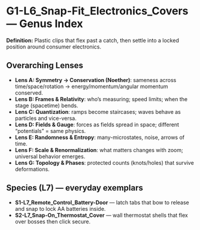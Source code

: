 # G1-L6_Snap-Fit_Electronics_Covers — Genus Index
**Definition:** Plastic clips that flex past a catch, then settle into a locked position around consumer electronics.

## Overarching Lenses

- **Lens A: Symmetry -> Conservation (Noether)**: sameness across time/space/rotation → energy/momentum/angular momentum conserved.
- **Lens B: Frames & Relativity**: who’s measuring; speed limits; when the stage (spacetime) bends.
- **Lens C: Quantization**: ramps become staircases; waves behave as particles and vice-versa.
- **Lens D: Fields & Gauge**: forces as fields spread in space; different “potentials” = same physics.
- **Lens E: Randomness & Entropy**: many-microstates, noise, arrows of time.
- **Lens F: Scale & Renormalization**: what matters changes with zoom; universal behavior emerges.
- **Lens G: Topology & Phases**: protected counts (knots/holes) that survive deformations.

## Species (L7) — everyday exemplars
- **S1-L7_Remote_Control_Battery-Door** — latch tabs that bow to release and snap to lock AA batteries inside.
- **S2-L7_Snap-On_Thermostat_Cover** — wall thermostat shells that flex over bosses then click secure.
